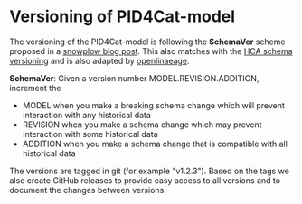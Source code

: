 # Versioning of PID4Cat-model

The versioning of the PID4Cat-model is following the **SchemaVer** scheme proposed in a [snowplow blog post](https://snowplow.io/blog/introducing-schemaver-for-semantic-versioning-of-schemas). This also matches with the [HCA schema versioning](https://github.com/HumanCellAtlas/metadata-schema/blob/master/docs/evolution.md#schema-versioning) and is also adapted by [openlinaeage](https://github.com/OpenLineage/OpenLineage/blob/main/spec/Versioning.md).

**SchemaVer**: Given a version number MODEL.REVISION.ADDITION, increment the

- MODEL when you make a breaking schema change which will prevent interaction with any historical data
- REVISION when you make a schema change which may prevent interaction with some historical data
- ADDITION when you make a schema change that is compatible with all historical data

The versions are tagged in git (for example "v1.2.3"). 
Based on the tags we also create GitHub releases to provide easy access to all versions and to document the changes between versions.
